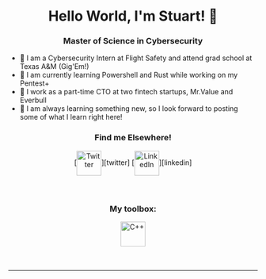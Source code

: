 <h1 align="center">Hello World, I'm Stuart! 👋</h1>
<h3 align="center">Master of Science in Cybersecurity</h3>
<div>

- 🤝 I am a Cybersecurity Intern at Flight Safety and attend grad school at Texas A&M (Gig'Em!)
- 🌱 I am currently learning Powershell and Rust while working on my Pentest+
- 🔭 I work as a part-time CTO at two fintech startups, Mr.Value and Everbull
- 📝 I am always learning something new, so I look forward to posting some of what I learn right here!
</div>

<h3 align="center">Find me Elsewhere!</h3>
<div align="center">
[<img align="center" alt="Twitter" width="50px" src="https://img.icons8.com/ios/100/000000/twitter--v2.png"/>][twitter]
[<img align="center" alt="LinkedIn" width="50px" src="https://img.icons8.com/material-outlined/24/000000/linkedin--v2.png" />][linkedin]
<!--
&nbsp;&nbsp;
[![website](./img/twitter-light.svg)](https://twitter.com/thes_s_nelson#gh-light-mode-only)
[![website](./img/twitter-dark.svg)](https://twitter.com/codestackr#gh-dark-mode-only)
-->
</div>
<br /><br />

<h3 align="center">My toolbox:</h3>
<!--
Order by most proficient!
-->
<!--C/C++, Python, Rust, Bash, Node, Solidity, GraphQL -->
<div align="center">
<img align="center" alt="C++" width="50px" src="https://img.icons8.com/ios/50/000000/c-plus-plus-logo.png" />
</div>
<br /><br />

---

<!--[website]:-->
[twitter]: https://twitter.com/thes_s_nelson
[linkedin]: https://www.linkedin.com/in/stuart-nelson/
